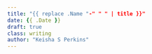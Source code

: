 ```yaml
---
title: "{{ replace .Name "-" " " | title }}"
date: {{ .Date }}
draft: true
class: writing
author: "Keisha S Perkins"
---
```


